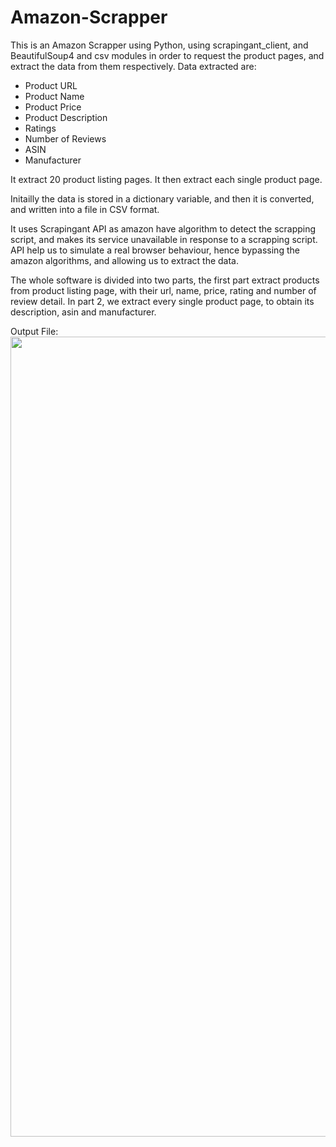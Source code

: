 # Amazon-Scrapper

This is an Amazon Scrapper using Python, using scrapingant_client, and BeautifulSoup4 and csv modules in order to request the product pages, and extract the data from them respectively.
Data extracted are:
* Product URL
* Product Name
* Product Price
* Product Description
* Ratings
* Number of Reviews
* ASIN
* Manufacturer

It extract 20 product listing pages. It then extract each single product page.

Initailly the data is stored in a dictionary variable, and then it is converted, and written into a file in CSV format.

It uses Scrapingant API as amazon have algorithm to detect the scrapping script, and makes its service unavailable in response to a scrapping script. API help us to simulate a real browser behaviour, hence bypassing the amazon algorithms, and allowing us to extract the data.

The whole software is divided into two parts, the first part extract products from product listing page, with their url, name, price, rating and number of review detail.
In part 2, we extract every single product page, to obtain its description, asin and manufacturer.

Output File:
<img width="1280" src="https://github.com/user-attachments/assets/36be71a8-606e-4c85-ac25-aacd4eeb1f1e" />
